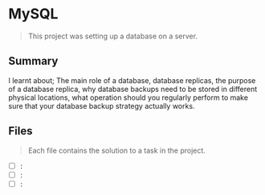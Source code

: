# MySQL

> This project was setting up a database on a server.

## Summary

I learnt about; The main role of a database, database replicas, the purpose of a database replica, why database backups need to be stored in different physical locations, what operation should you regularly perform to make sure that your database backup strategy actually works.

## Files

> Each file contains the solution to a task in the project.

- [ ] [](https://github.com/Ebube-Ochemba/alx-system_engineering-devops/blob/master/0x14-mysql/4-mysql_configuration_primary):
- [ ] [](https://github.com/Ebube-Ochemba/alx-system_engineering-devops/blob/master/0x14-mysql/4-mysql_configuration_replica):
- [ ] [](https://github.com/Ebube-Ochemba/alx-system_engineering-devops/blob/master/0x14-mysql/5-mysql_backup):
